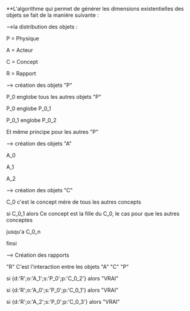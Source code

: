 
**L'algorithme qui permet de générer les dimensions existentielles des objets se fait de la maniére suivante :

-->la distribution des objets : 

P = Physique

A = Acteur

C = Concept

R = Rapport


--> création des objets "P"

P_0 englobe tous les autres objets "P"

P_0 englobe P_0_1
  
P_0_1 englobe P_0_2

Et même principe pour les autres "P"


--> création des objets "A" 

A_0 

A_1

A_2


--> création des objets "C"

C_0 c'est le concept mére de tous les autres concepts 

si C_0_1 alors Ce concept est la fille du C_0, le cas pour que les autres conceptes 

jusqu'a C_0_n 

finsi 


--> Création des rapports

"R" C'est l'interaction entre les objets "A" "C" "P"

si {d:'R';o:'A_1';s:'P_0';p:'C_0_2'}  alors "VRAI" 

si {d:'R';o:'A_0';s:'P_0';p:'C_0_1'}  alors "VRAI"  

si {d:'R';o:'A_2';s:'P_0';p:'C_0_3'}  alors "VRAI" 

